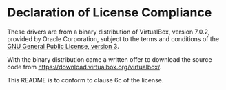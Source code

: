 <!--
SPDX-FileCopyrightText: 2020 Frans van Dorsselaer

SPDX-License-Identifier: GPL-3.0-only
-->

# Declaration of License Compliance

These drivers are from a binary distribution of VirtualBox, version 7.0.2, provided
by Oracle Corporation, subject to the terms and conditions of the
[GNU General Public License, version 3](https://www.gnu.org/licenses/gpl-3.0.html).

With the binary distribution came a written offer to download the source code from
<https://download.virtualbox.org/virtualbox/>.

This README is to conform to clause 6c of the license.
